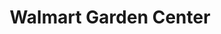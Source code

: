 ---
title: "Walmart Garden Center"
url: /port-charlotte/walmart-garden-center/
shop: Garten-Center
---